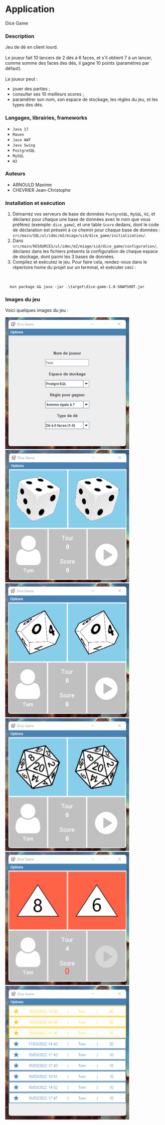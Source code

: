 # Application
Dice Game

### Description
Jeu de dé en client lourd.
<br>
<br>
Le joueur fait 10 lancers de 2 dés à 6 faces, et s'il obtient
7 à un lancer, comme somme des faces des dés, il gagne 10 points
(paramètres par défaut).
<br>
<br>
Le joueur peut :
- jouer des parties ;
- consulter ses 10 meilleurs scores ;
- paramétrer son nom, son espace de stockage, les règles du jeu, et les types des dés.

### Langages, librairies, frameworks
- `Java 17`
- `Maven`
- `Java AWT`
- `Java Swing`
- `PostgreSQL`
- `MySQL`
- `H2`

### Auteurs
- ARNOULD Maxime
- CHEVRIER Jean-Christophe

### Installation et exécution
1. Démarrez vos serveurs de base de données `PostgreSQL`, `MySQL`, `H2`,
et déclarez pour chaque une base de données avec le nom que vous préférez (exemple: `dice_game`), 
et une table `Score` dedans, dont le code de déclaration est présent à ce chemin pour chaque base de données : 
`src/main/SQL/ul/idmc/m2/miage/sid/dice_game/initialization/`.
2. Dans `src/main/RESOURCES/ul/idmc/m2/miage/sid/dice_game/configuration/`,
déclarez dans les fichiers présents la configuration de chaque espace de stockage, dont parmi les 3 bases de 
données.
3. Compilez et exécutez le jeu. Pour faire cela, rendez-vous dans le répertoire home du projet sur un terminal, et exécuter ceci :
<br>


      mvn package && java -jar .\target\dice-game-1.0-SNAPSHOT.jar

### Images du jeu

Voici quelques images du jeu :
<br>

![](./doc/images/dice_game_1.png)
![](./doc/images/dice_game_2.png)
![](./doc/images/dice_game_3.png)
![](./doc/images/dice_game_4.png)
![](./doc/images/dice_game_5.png)
![](./doc/images/dice_game_6.png)
